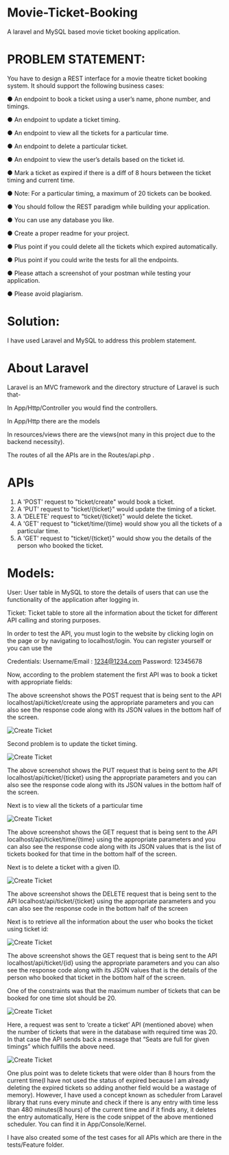# Movie-Ticket-Booking
A laravel and MySQL based movie ticket booking application.
# PROBLEM STATEMENT: 


You have to design a REST interface for a movie theatre ticket booking system. It should support the following business cases:

● An endpoint to book a ticket using a user’s name, phone number, and timings.

● An endpoint to update a ticket timing.

● An endpoint to view all the tickets for a particular time.

● An endpoint to delete a particular ticket.

● An endpoint to view the user’s details based on the ticket id.

● Mark a ticket as expired if there is a diff of 8 hours between the ticket timing and current time.

● Note: For a particular timing, a maximum of 20 tickets can be booked.

● You should follow the REST paradigm while building your application.

● You can use any database you like.

● Create a proper readme for your project.

● Plus point if you could delete all the tickets which expired automatically.

● Plus point if you could write the tests for all the endpoints.

● Please attach a screenshot of your postman while testing your application.

● Please avoid plagiarism.


# Solution:

I have used Laravel and MySQL to address this problem statement. 

# About Laravel

Laravel is an MVC framework and the directory structure of Laravel is such that-

In App/Http/Controller you would find the controllers.

In App/Http there are the models

In resources/views there are the views(not many in this project due to the backend necessity).

The routes of all the APIs are in the Routes/api.php .

# APIs

1. A 'POST' request to "ticket/create" would book a ticket.
2. A 'PUT' request to "ticket/{ticket}" would update the timing of a ticket.
3. A 'DELETE' request to "ticket/{ticket}" would delete the ticket.
4. A 'GET' request to "ticket/time/{time} would show you all the tickets of a particular time.
5. A 'GET' request to "ticket/{ticket}" would show you the details of the person who booked the ticket.

# Models:

User: User table in MySQL to store the details of users that can use the functionality of the application after logging in.

Ticket: Ticket table to store all the information about the ticket for different API calling and storing purposes.


In order to test the API, you must login to the website by clicking login on the page or by navigating to localhost/login. You can register yourself or you can use the 

Credentials:
	Username/Email : 1234@1234.com
Password: 12345678


Now, according to the problem statement the first API was to book a ticket with appropriate fields:



The above screenshot shows the POST request that is being sent to the API localhost/api/ticket/create  using the appropriate parameters and you can also see the response code along with its JSON values in the bottom half of the screen. 

<img src="https://github.com/shubhanshu29/Movie-Ticket-Booking/blob/master/Postman%20Screenshots/Screenshot%20(26).png" alt="Create Ticket">



Second problem is to update the ticket timing.

<img src="https://github.com/shubhanshu29/Movie-Ticket-Booking/blob/master/Postman%20Screenshots/Screenshot%20(30).png" alt="Create Ticket">

The above screenshot shows the PUT request that is being sent to the API localhost/api/ticket/{ticket}  using the appropriate parameters and you can also see the response code along with its JSON values in the bottom half of the screen. 



Next is to view all the tickets of a particular time

<img src="https://github.com/shubhanshu29/Movie-Ticket-Booking/blob/master/Postman%20Screenshots/Screenshot%20(31).png" alt="Create Ticket">


The above screenshot shows the GET request that is being sent to the API localhost/api/ticket/time/{time}  using the appropriate parameters and you can also see the response code along with its JSON values that is the list of tickets booked for that time in the bottom half of the screen. 




Next is to delete a ticket with a given ID.

<img src="https://github.com/shubhanshu29/Movie-Ticket-Booking/blob/master/Postman%20Screenshots/Screenshot%20(32).png" alt="Create Ticket">

The above screenshot shows the DELETE request that is being sent to the API localhost/api/ticket/{ticket}  using the appropriate parameters and you can also see the response code in the bottom half of the screen

Next is to retrieve all the information about the user who books the ticket using ticket id:

<img src="https://github.com/shubhanshu29/Movie-Ticket-Booking/blob/master/Postman%20Screenshots/Screenshot%20(33).png" alt="Create Ticket">

The above screenshot shows the GET request that is being sent to the API localhost/api/ticket/{id}  using the appropriate parameters and you can also see the response code along with its JSON values that is the details of the person who booked that ticket in the bottom half of the screen.

One of the constraints was that the maximum number of tickets that can be booked for one time slot should be 20.

<img src="https://github.com/shubhanshu29/Movie-Ticket-Booking/blob/master/Postman%20Screenshots/Screenshot%20(29).png" alt="Create Ticket">

Here, a request was sent to ‘create a ticket’ API (mentioned above) when the number of tickets that were in the database with required time was 20. In that case the API sends back a message that “Seats are full for given timings” which fulfills the above need.
	

<img src="https://github.com/shubhanshu29/Movie-Ticket-Booking/blob/master/Postman%20Screenshots/Screenshot%20(27).png" alt="Create Ticket">

One plus point was to delete tickets that were older than 8 hours from the current time(I have not used the status of expired because I am already deleting the expired tickets so adding another field would be a wastage of memory).  However, I have used a concept known as scheduler from Laravel library that runs every minute and check if there is any entry with time less than 480 minutes(8 hours) of the current time and if it finds any, it deletes the entry automatically, Here is the code snippet of the above mentioned scheduler. You can find it in App/Console/Kernel.




I have also created some of the test cases for all APIs which are there in the tests/Feature folder. 
